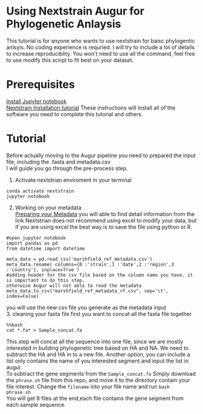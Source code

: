 
Using Nextstrain Augur for Phylogenetic Anlaysis 
================================================
This tutorial is for anyone who wants to use nextstrain for baisc phylogentic anlsyis. No coding experience is requried. I will try to include a lot of details to increase reproduciblity. You won't need to use all the command, feel free to use modify this scirpt to fit best on your dataset. <br>

Prerequisites
=============

[Install Jupyter notebook](https://jupyter.org/install) <br>
[Nextstrain Installation tutorial](https://docs.nextstrain.org/projects/augur/en/stable/installation/installation.html) These instructions will install all of the software you need to complete this tutorial and others.

Tutorial
===========
Before actually moving to the Augur pipeline you need to prepared the input file, including the .fasta and metadata.csv <br>
I will guide you go through the pre-process step.<br>
1. Activate nextstrian enviroment in your terminal <br>
```%%bash
conda activate nextstrain 
jupyter notebook
```
2. Working on your metadata <br>
[Preparing your Metadata](https://docs.nextstrain.org/projects/augur/en/stable/faq/metadata.html) you will able to find detail information from the link 
Nextstrian does not recommend using excel to modify your data, but if you are using excel the best way is to save the file using python or R. <br>
```
#open jupyter notebook
import pandas as pd
from datetime import datetime
```
```
meta_data = pd.read_csv('marshfield_ref_metadata.csv')
meta_data.rename( columns={0 :'strain',1 :'date',2 :'region',3 :'country'}, inplace=True ) 
#adding header for the csv file based on the column name you have. it is important to do this step, 
otherwise Augur will not able to read the metadata
meta_data.to_csv("marshfield_ref_metadata_rf.csv", sep='\t', index=False)
``` 
you will use the new csv file you generate as the metadata input <br>
3. cleaning your fasta file
first you want to concat all the fasta file together <br>
```
%%bash
cat *.fa* > Sample_concat.fa 
``` 
This step will concat all the sequence into one file, since we are mostly interested in building phylogenetic tree based on HA and NA. We need to subtract the HA and HA in to a new file. Another option, you can include a list only contains the name of you interested segment and input the list in augur.<br>
To subtract the gene segments from the ```Sample_concat.fa``` Simply download the ```phrase.sh``` file from this repo, and move it to the directory contain your file interest. Change the ```filename``` into your file name and run ```bash phrase.sh ``` <br>
You will get 8 files at the end,each file contains the gene segment from each sample sequence.


